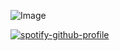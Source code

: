 ![Image](https://github.com/user-attachments/assets/927eb8eb-fc4f-4883-bd8f-41cacace4adb)

[![spotify-github-profile](https://spotify-github-profile.kittinanx.com/api/view?uid=hyroggk8b9ttzxus2yv84u5kq&cover_image=true&theme=novatorem&show_offline=true&background_color=121212&interchange=true&bar_color_cover=true&bar_color=53b14f)](https://github.com/kittinan/spotify-github-profile)
